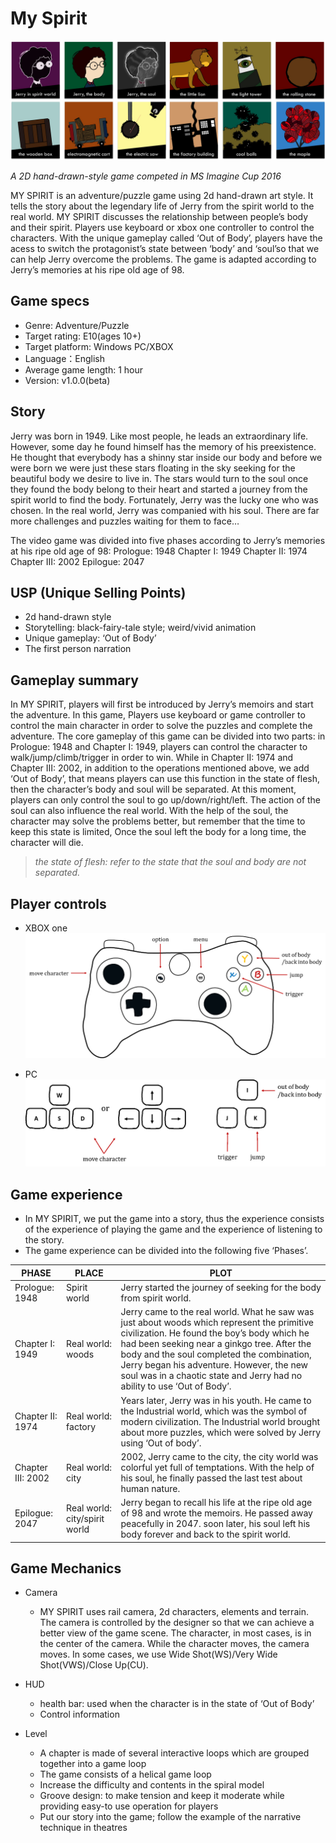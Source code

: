 # My Spirit

![assets](images/assets2.jpg)

*A 2D hand-drawn-style game competed in MS Imagine Cup 2016*

MY SPIRIT is an adventure/puzzle game using 2d hand-drawn art style. It tells the story about the legendary life of Jerry from the spirit world to the real world. MY SPIRIT discusses the relationship between people’s body and their spirit. Players use keyboard or xbox one controller to control the characters. With the unique gameplay called ‘Out of Body’, players have the acess to switch the protagonist’s state between ‘body’ and ‘soul’so that we can help Jerry overcome the problems.
The game is adapted according to Jerry’s memories at his ripe old age of 98.

## Game specs
* Genre: Adventure/Puzzle
* Target rating: E10(ages 10+)
* Target platform: Windows PC/XBOX
* Language：English
* Average game length: 1 hour
* Version: v1.0.0(beta)

## Story
Jerry was born in 1949. Like most people, he leads an extraordinary life. However, some day he found himself has the memory of his preexistence. He thought that everybody has a shinny star inside our body and before we were born we were just these stars floating in the sky seeking for the beautiful body we desire to live in. The stars would turn to the soul once they found the body belong to their heart and started a journey from the spirit world to find the body. Fortunately, Jerry was the lucky one who was chosen. In the real world, Jerry was companied with his soul. There are far more challenges and puzzles waiting for them to face…

The video game was divided into five phases according to Jerry’s memories at his ripe old age of 98: 
Prologue: 1948
Chapter I: 1949
Chapter II: 1974
Chapter III: 2002
Epilogue: 2047

## USP (Unique Selling Points)
* 2d hand-drawn style
* Storytelling: black-fairy-tale style; weird/vivid animation
* Unique gameplay: ‘Out of Body’
* The first person narration

## Gameplay summary
In MY SPIRIT, players will first be introduced by Jerry’s memoirs and start the adventure. In this game, Players use keyboard or game controller to control the main character in order to solve the puzzles and complete the adventure. The core gameplay of this game can be divided into two parts: in Prologue: 1948 and Chapter I: 1949, players can control the character to walk/jump/climb/trigger in order to win. While in Chapter II: 1974 and Chapter III: 2002, in addition to the operations mentioned above, we add ‘Out of Body’, that means players can use this function in the state of flesh, then the character’s body and soul will be separated. At this moment, players can only control the soul to go up/down/right/left. The action of the soul can also influence the real world. With the help of the soul, the character may solve the problems better, but remember that the time to keep this state is limited, Once the soul left the body for a long time, the character will die. 

> *the state of flesh: refer to the state that the soul and body are not separated.*

## Player controls
* XBOX one
![assets](images/controls_xbox.png)

* PC
![assets](images/controls_pc.png)


## Game experience
* In MY SPIRIT, we put the game into a story, thus the experience consists of the experience of playing the game and the experience of listening to the story.
* The game experience can be divided into the following five ‘Phases’.

|PHASE|PLACE|PLOT|
|-|-|-|
|Prologue: 1948|Spirit world|Jerry started the journey of  seeking for the body from spirit world. |
|Chapter I: 1949|Real world: woods|Jerry came to the real world. What he saw was just about woods which represent the primitive civilization. He found the boy’s body which he had been seeking near a ginkgo tree. After the body and the soul completed the combination, Jerry began his adventure. However, the new soul was in a chaotic state and Jerry had no ability to use ‘Out of Body’.|
|Chapter II: 1974|Real world: factory|Years later, Jerry was in his youth. He came to the Industrial world, which was the symbol of modern civilization. The Industrial world brought about more puzzles, which were solved by Jerry using ‘Out of body’.|
|Chapter III: 2002|Real world: city|2002, Jerry came to the city, the city world was colorful yet full of temptations. With the help of his soul, he finally passed the last test about human nature.|
|Epilogue: 2047|Real world: city/spirit world|Jerry began to recall his life at the ripe old age of 98 and wrote the memoirs. He passed away peacefully in 2047. soon later, his soul left his body forever and back to the spirit world.|


## Game Mechanics
* Camera
    * MY SPIRIT uses rail camera, 2d characters, elements and terrain. The camera is controlled by the designer so that we can achieve a better view of the game scene. The character, in most cases, is in the center of the camera. While the character moves, the camera moves. In some cases, we use Wide Shot(WS)/Very Wide Shot(VWS)/Close Up(CU).

* HUD
    * health bar: used when the character is in the state of ‘Out of Body’
    * Control information

* Level
    * A chapter is made of several interactive loops which are grouped together into a game loop
    * The game consists of a helical game loop
    * Increase the difficulty and contents in the spiral model
    * Groove design: to make tension and keep it moderate while providing easy-to use operation for players
    * Put our story into the game; follow the example of the narrative technique in theatres





